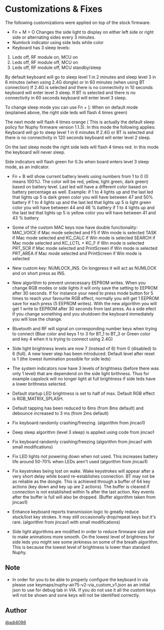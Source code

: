 # Customizations & Fixes

The following customizations were applied on top of the stock firmware. 

-  Fn + M + O Changes the side light to display on either left side or right side or alternating sides every 3 minutes.
-  Numlock indicator using side leds while color
-  Keyboard has 3 sleep levels: 
  1. Leds off, RF module on, MCU on
  2. Leds off, RF module off, MCU on
  3. Leds off, RF module off, MCU standby/sleep

  By default keyboard will go to sleep level 1 in 2 minutes and sleep level 3 in 6 minutes (when using 2.4G dongle) or in 60 minutes (when using BT connection)
  If 2.4G is selected and there is no connectivity in 10 seconds keyboard will enter level 3 sleep.
  If BT is selected and there is no connectivity in 60 seconds keyboard will enter level 3 sleep.

  To change sleep mode you can use Fn + ]:
  When on default mode (explained above, the right side leds  will flash 4 times green)

  The next mode will flash 4 times orange ( This is actually the default sleep policy for Nuphy firmware version 1.1.3). 
  In this mode the following applies:
  Keyboard will go to sleep level 1 in 6 minutes
  If 2.4G or BT is selected and there is no connectivity in 120 seconds keyboard will enter level 2 sleep.

  On the last sleep mode the right side leds will flash 4 times red.
  In this mode the keyboard will never sleep.

  Side indicators will flash green for 0.3s when board enters level 3 sleep mode, as an indicator.

-  Fn + B will show current battery levels using numbers from 1 to 0 (0 means 100%). The color will be red, yellow, light green, dark green) based on battery level.
   Last led will have a different color based on battery percentage as well. 
   Example:
   if 1 to 4 lights up and the last led that lights up 5 is dark green color you will have between 47 and 50% battery
   if 1 to 4 lights up and the last led that lights up 5 is light green color you will have between 44 and 46 % battery
   if 1 to 4 lights up and the last led that lights up 5 is yellow color you will have between 41 and 43 % battery

-  Some of the custom MAC keys now have double functionality:
    MAC_VOICE if Mac mode selected and F5             if Win mode is selected
    TASK      if Mac mode selected and KC_CALC        if Win mode is selected
    SEARCH    if Mac mode selected and KC_LCTL + KC_F if Win mode is selected
    PRT_SCR   if Mac mode selected and PrintScreen    if Win mode is selected
    PRT_AREA  if Mac mode selected and PrintScreen    if Win mode is selected

-  New custom key: NUMLOCK_INS. On longpress it will act as NUMLOCK and on short press as INS.
-  New algorithm to prevent unnecessary EEPROM writes. When you change RGB modes or side lights it will only save the setting to EEPROM after 30 seconds.
   If for instance your need to press mode button for 5 times to reach your favourite RGB effect, normally you will get 1 EEPROM save for each press (5 EEPROM writes).
   With the new algorithm you will get 1 write to EEPROM after 30 seconds from last press. As a side efect if you change something and you shutdown the keyboard immediately you will lose the change.

-  Bluetooth and RF will signal on corresponding number keys when trying to connect (Blue color and keys 1 to 3 for BT_1 to BT_3 or Green color and key 4 when it is trying to connect using 2.4G)

-  Side light brightness levels are now 7 (instead of 6) from 0 (disabled) to 6 (full). A new lower step has been introduced. Default level after reset is 1 (the lowest ilumination possible for side leds)

-  The system indicators now have 3 levels of brightness (before there was only 1 level) that are dependend on the side light brithness. Thus for example capslock will no longer light at full brightness if side leds have a lower brithness selected.

- Default startup LED brightness is set to half of max. Default RGB effect is RGB_MATRIX_SPLASH. 
- Default tapping has been reduced to 6ms (from 8ms default) and debounce increased to 3 ms (from 2ms default)
- Fix keyboard randomly crashing/freezing. (algorithm from jincao1)
- Deep sleep algorithm (level 3 sleep) is applied using code from jincao1
- Fix keyboard randomly crashing/freezing (algorithm from jincao1 with small modifications)
- Fix LED lights not powering down when not used. This increases battery life around 50-70% when LEDs aren't used (algorithm from jincao1)
- Fix keystrokes being lost on wake. Wake keystrokes will appear after a very short delay while board re-establishes connection. BT may not be as reliable as the dongle.
  This is achieved through a buffer of 64 key actions (key down and key up are 2 actions). The buffer is cleared if connection is not established within 1s after the last action.
  Key events after the buffer is full will also be dropped. (Buffer algorithm taken from jincao1)
- Enhance keyboard reports transmission logic to greatly reduce stuck/lost key strokes. It may still occasionally drop/repeat keys but it's rare. (algorithm from jincao1 with small modifications)
- Side light algorithms are modified in order to reduce firmware size and to make animations more smooth. On the lowest level of brightness for side leds you might see some jerkiness on some of the breath algorithm. This is because the lowest level of brightness is lower than standard Nuphy.

## Note

- In order for you to be able to properly configure the keyboard in via please use keymaps/nuphy-air75-v2-via_custom_v1.json as an initial json to use for debug tab in VIA. If you do not use it all the custom keys will not be shown and sone keys will not be identified correctly.

## Author

[@adi4086](https://github.com/adi4086)

